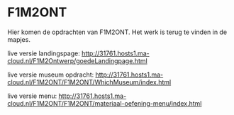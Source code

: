 # F1M2ONT
Hier komen de opdrachten van F1M2ONT. Het werk is terug te vinden in de mapjes.
 
 live versie landingspage: http://31761.hosts1.ma-cloud.nl/F1M2Ontwerp/goedeLandingpage.html
 
 live versie museum opdracht: http://31761.hosts1.ma-cloud.nl/F1M2ONT/F1M2ONT/WhichMuseum/index.html

live versie menu: http://31761.hosts1.ma-cloud.nl/F1M2ONT/F1M2ONT/materiaal-oefening-menu/index.html
